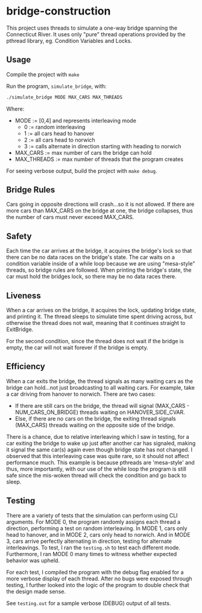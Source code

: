 # bridge-construction

This project uses threads to simulate a one-way bridge spanning the Connecticut River.
It uses only "pure" thread operations provided by the pthread library, eg. Condition Variables and Locks.

## Usage

Compile the project with `make`

Run the program, `simulate_bridge`, with:

```bash
./simulate_bridge MODE MAX_CARS MAX_THREADS
```

Where:
- MODE          := [0,4] and represents interleaving mode
    - 0 := random interleaving
    - 1 := all cars head to hanover
    - 2 := all cars head to norwich
    - 3 := calls alternate in direction starting with heading to norwich
- MAX_CARS      := max number of cars the bridge can hold
- MAX_THREADS   := max number of threads that the program creates

For seeing verbose output, build the project with `make debug`.

## Bridge Rules

Cars going in opposite directions will crash...so it is not allowed.
If there are more cars than MAX_CARS on the bridge at one, the bridge collapses, thus the number of cars must never exceed MAX_CARS.

## Safety

Each time the car arrives at the bridge, it acquires the bridge's lock so that there can be no data races on the bridge's state.
The car waits on a condition variable inside of a while loop because we are using "mesa-style" threads, so bridge rules are followed.
When printing the bridge's state, the car must hold the bridges lock, so there may be no data races there.

## Liveness

When a car arrives on the bridge, it acquires the lock, updating bridge state, and printing it.
The thread sleeps to simulate time spent driving across, but otherwise the thread does not wait, meaning that it continues straight to ExitBridge.

For the second condition, since the thread does not wait if the bridge is empty, the car will not wait forever if the bridge is empty. 

## Efficiency

When a car exits the bridge, the thread signals as many waiting cars as the bridge can hold...not just broadcasting to all waiting cars.
For example, take a car driving from hanover to norwich. 
There are two cases:
- If there are still cars on the bridge, the thread will signal (MAX_CARS - NUM_CARS_ON_BRIDGE) threads waiting on HANOVER_SIDE_CVAR.
- Else, if there are no cars on the bridge, the exiting thread signals (MAX_CARS) threads waiting on the opposite side of the bridge.

There is a chance, due to relative interleaving which I saw in testing, for a car exiting the bridge to wake up just after another car has signaled, making it signal the same car(s) again even though bridge state has not changed.
I observed that this interleaving case was quite rare, so it should not affect performance much.
This example is because pthreads are 'mesa-style' and thus, more importantly, with our use of the while loop the program is still safe since the mis-woken thread will check the condition and go back to sleep.

## Testing

There are a variety of tests that the simulation can perform using CLI arguments.
For MODE 0, the program randomly assigns each thread a direction, performing a test on random interleaving.
In MODE 1, cars only head to hanover, and in MODE 2, cars only head to norwich.
And in MODE 3, cars arrive perfectly alternating in direction, testing for alternate interleavings.
To test, I ran the `testing.sh` to test each different mode. 
Furthermore, I ran MODE 0 many times to witness whether expected behavior was upheld.

For each test, I compiled the program with the debug flag enabled for a more verbose display of each thread.
After no bugs were exposed through testing, I further looked into the logic of the program to double check that the design made sense.

See `testing.out` for a sample verbose (DEBUG) output of all tests.
